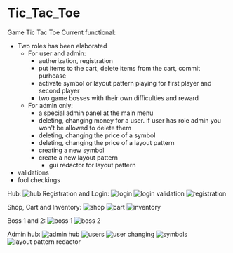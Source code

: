 # Tic_Tac_Toe

Game Tic Tac Toe
Current functional:
- Two roles has been elaborated
  - For user and admin:
    - autherization, registration
    - put items to the cart, delete items from the cart, commit purhcase
    - activate symbol or layout pattern playing for first player and second player
    - two game bosses with their own difficulties and reward
  - For admin only:
    - a special admin panel at the main menu
    - deleting, changing money for a user. if user has role admin you won't be allowed to delete them
    - deleting, changing the price of a symbol
    - deleting, changing the price of a layout pattern
    - creating a new symbol
    - create a new layout pattern
      - gui redactor for layout pattern
- validations
- fool checkings

Hub: 
![hub](https://github.com/StakanSoka/Tic_Tac_Toe/raw/main/src/main/resources/static/images/hub.jpg) 
Registration and Login: 
![login](https://github.com/StakanSoka/Tic_Tac_Toe/raw/main/src/main/resources/static/images/login.jpg) 
![login validation](https://github.com/StakanSoka/Tic_Tac_Toe/raw/main/src/main/resources/static/images/login%20validation.jpg) 
![registration](https://github.com/StakanSoka/Tic_Tac_Toe/raw/main/src/main/resources/static/images/registration.jpg)

Shop, Cart and Inventory:
![shop](https://github.com/StakanSoka/Tic_Tac_Toe/raw/main/src/main/resources/static/images/shop.jpg) 
![cart](https://github.com/StakanSoka/Tic_Tac_Toe/raw/main/src/main/resources/static/images/cart.jpg) 
![inventory](https://github.com/StakanSoka/Tic_Tac_Toe/raw/main/src/main/resources/static/images/inventory.jpg) 

Boss 1 and 2:
![boss 1](https://github.com/StakanSoka/Tic_Tac_Toe/raw/main/src/main/resources/static/images/boss%201.jpg) 
![boss 2](https://github.com/StakanSoka/Tic_Tac_Toe/raw/main/src/main/resources/static/images/boss%202.jpg) 

Admin hub:
![admin hub](https://github.com/StakanSoka/Tic_Tac_Toe/raw/main/src/main/resources/static/images/admin%20hub.jpg) 
![users](https://github.com/StakanSoka/Tic_Tac_Toe/raw/main/src/main/resources/static/images/users.jpg) 
![user changing](https://github.com/StakanSoka/Tic_Tac_Toe/raw/main/src/main/resources/static/images/user%20changing.jpg) 
![symbols](https://github.com/StakanSoka/Tic_Tac_Toe/raw/main/src/main/resources/static/images/symbols.jpg) 
![layout pattern redactor](https://github.com/StakanSoka/Tic_Tac_Toe/raw/main/src/main/resources/static/images/layout%20pattern%20redactor.jpg) 
